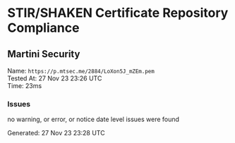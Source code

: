 # STIR/SHAKEN Certificate Repository Compliance

## Martini Security

Name: `https://p.mtsec.me/2884/LoXon5J_mZEm.pem`\
Tested At: 27 Nov 23 23:26 UTC\
Time: 23ms

### Issues

no warning, or error, or notice date level issues were found

Generated: 27 Nov 23 23:28 UTC